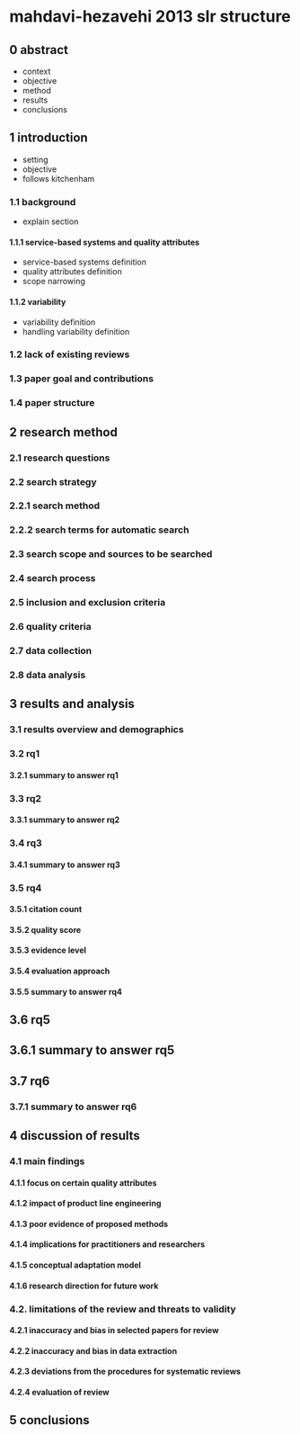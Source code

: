 # mahdavi-hezavehi 2013 slr structure
## 0 abstract
- context
- objective
- method
- results
- conclusions
## 1 introduction
- setting
- objective
- follows kitchenham
### 1.1 background
- explain section
#### 1.1.1 service-based systems and quality attributes
- service-based systems definition
- quality attributes definition
- scope narrowing
#### 1.1.2 variability
- variability definition
- handling variability definition
### 1.2 lack of existing reviews
### 1.3 paper goal and contributions
### 1.4 paper structure
## 2 research method
### 2.1 research questions
### 2.2 search strategy
### 2.2.1 search method
### 2.2.2 search terms for automatic search
### 2.3 search scope and sources to be searched
### 2.4 search process
### 2.5 inclusion and exclusion criteria
### 2.6 quality criteria
### 2.7 data collection
### 2.8 data analysis
## 3 results and analysis
### 3.1 results overview and demographics
### 3.2 rq1
#### 3.2.1 summary to answer rq1
### 3.3 rq2
#### 3.3.1 summary to answer rq2
### 3.4 rq3
#### 3.4.1 summary to answer rq3
### 3.5 rq4
#### 3.5.1 citation count
#### 3.5.2 quality score
#### 3.5.3 evidence level
#### 3.5.4 evaluation approach
#### 3.5.5 summary to answer rq4
## 3.6 rq5
## 3.6.1 summary to answer rq5
## 3.7 rq6
### 3.7.1 summary to answer rq6
## 4 discussion of results
### 4.1 main findings
#### 4.1.1 focus on certain quality attributes
#### 4.1.2 impact of product line engineering
#### 4.1.3 poor evidence of proposed methods
#### 4.1.4 implications for practitioners and researchers
#### 4.1.5 conceptual adaptation model
#### 4.1.6 research direction for future work
### 4.2. limitations of the review and threats to validity
#### 4.2.1 inaccuracy and bias in selected papers for review
#### 4.2.2 inaccuracy and bias in data extraction
#### 4.2.3 deviations from the procedures for systematic reviews
#### 4.2.4 evaluation of review
## 5 conclusions
